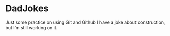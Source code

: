 # DadJokes
Just some practice on using Git and Github
I have a joke about construction, but I’m still working on it.

